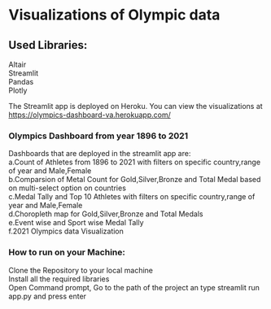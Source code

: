 # Visualizations of Olympic data

## Used Libraries:
 Altair\
Streamlit\
 Pandas\
 Plotly
 
The Streamlit app is deployed on Heroku.
You can view the visualizations at https://olympics-dashboard-va.herokuapp.com/

### Olympics Dashboard from year 1896 to 2021
Dashboards that are deployed in the streamlit app are:\
a.Count of Athletes from 1896 to 2021 with filters on specific country,range of year and Male,Female\
b.Comparsion of Metal Count for Gold,Silver,Bronze and Total Medal based on multi-select option on countries\
c.Medal Tally and Top 10 Athletes with filters on specific country,range of year and Male,Female\
d.Choropleth map for Gold,Silver,Bronze and Total Medals\
e.Event wise and Sport wise Medal Tally\
f.2021 Olympics data Visualization

### How to run on your Machine:
Clone the Repository to your local machine \
Install all the required libraries\
Open Command prompt, Go to the path of the project an type streamlit run app.py and press enter
